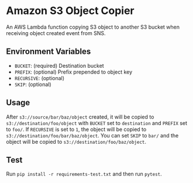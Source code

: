 # Amazon S3 Object Copier

An AWS Lambda function copying S3 object to another S3 bucket when receiving object created event from SNS.

## Environment Variables

- `BUCKET`: (required) Destination bucket
- `PREFIX`: (optional) Prefix prepended to object key
- `RECURSIVE`: (optional)
- `SKIP`: (optional)

## Usage

After `s3://source/bar/baz/object` created, it will be copied to `s3://destination/foo/object` with `BUCKET` set to `destination` and `PREFIX` set to `foo/`. If `RECURSIVE` is set to `1`, the object will be copied to `s3://destination/foo/bar/baz/object`. You can set `SKIP` to `bar/` and the object will be copied to `s3://destination/foo/baz/object`.

## Test

Run `pip install -r requirements-test.txt` and then run `pytest`.
